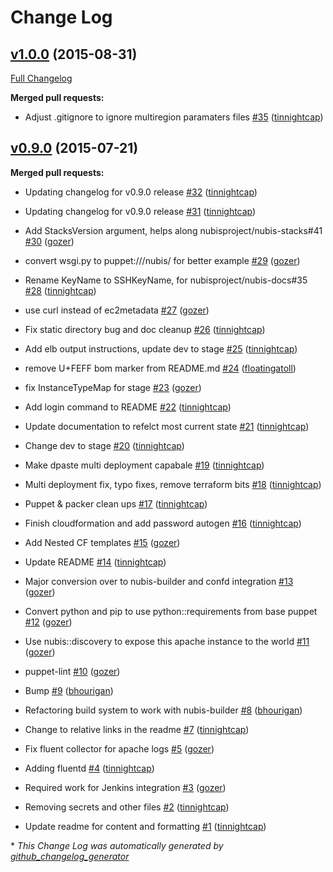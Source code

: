 # Change Log

## [v1.0.0](https://github.com/nubisproject/nubis-dpaste/tree/v1.0.0) (2015-08-31)

[Full Changelog](https://github.com/nubisproject/nubis-dpaste/compare/v0.9.0...v1.0.0)

**Merged pull requests:**

- Adjust .gitignore to ignore multiregion paramaters files [\#35](https://github.com/Nubisproject/nubis-dpaste/pull/35) ([tinnightcap](https://github.com/tinnightcap))

## [v0.9.0](https://github.com/nubisproject/nubis-dpaste/tree/v0.9.0) (2015-07-21)

**Merged pull requests:**

- Updating changelog for v0.9.0 release [\#32](https://github.com/Nubisproject/nubis-dpaste/pull/32) ([tinnightcap](https://github.com/tinnightcap))

- Updating changelog for v0.9.0 release [\#31](https://github.com/Nubisproject/nubis-dpaste/pull/31) ([tinnightcap](https://github.com/tinnightcap))

- Add StacksVersion argument, helps along nubisproject/nubis-stacks\#41 [\#30](https://github.com/Nubisproject/nubis-dpaste/pull/30) ([gozer](https://github.com/gozer))

- convert wsgi.py to puppet:///nubis/ for better example [\#29](https://github.com/Nubisproject/nubis-dpaste/pull/29) ([gozer](https://github.com/gozer))

- Rename KeyName to SSHKeyName, for nubisproject/nubis-docs\#35 [\#28](https://github.com/Nubisproject/nubis-dpaste/pull/28) ([tinnightcap](https://github.com/tinnightcap))

- use curl instead of ec2metadata [\#27](https://github.com/Nubisproject/nubis-dpaste/pull/27) ([gozer](https://github.com/gozer))

- Fix static directory bug and doc cleanup [\#26](https://github.com/Nubisproject/nubis-dpaste/pull/26) ([tinnightcap](https://github.com/tinnightcap))

- Add elb output instructions, update dev to stage [\#25](https://github.com/Nubisproject/nubis-dpaste/pull/25) ([tinnightcap](https://github.com/tinnightcap))

- remove U+FEFF bom marker from README.md [\#24](https://github.com/Nubisproject/nubis-dpaste/pull/24) ([floatingatoll](https://github.com/floatingatoll))

- fix InstanceTypeMap for stage [\#23](https://github.com/Nubisproject/nubis-dpaste/pull/23) ([gozer](https://github.com/gozer))

- Add login command to README [\#22](https://github.com/Nubisproject/nubis-dpaste/pull/22) ([tinnightcap](https://github.com/tinnightcap))

- Update documentation to refelct most current state [\#21](https://github.com/Nubisproject/nubis-dpaste/pull/21) ([tinnightcap](https://github.com/tinnightcap))

- Change dev to stage [\#20](https://github.com/Nubisproject/nubis-dpaste/pull/20) ([tinnightcap](https://github.com/tinnightcap))

- Make dpaste multi deployment capabale [\#19](https://github.com/Nubisproject/nubis-dpaste/pull/19) ([tinnightcap](https://github.com/tinnightcap))

- Multi deployment fix, typo fixes, remove terraform bits [\#18](https://github.com/Nubisproject/nubis-dpaste/pull/18) ([tinnightcap](https://github.com/tinnightcap))

- Puppet & packer clean ups [\#17](https://github.com/Nubisproject/nubis-dpaste/pull/17) ([tinnightcap](https://github.com/tinnightcap))

- Finish cloudformation and add password autogen [\#16](https://github.com/Nubisproject/nubis-dpaste/pull/16) ([tinnightcap](https://github.com/tinnightcap))

- Add Nested CF templates [\#15](https://github.com/Nubisproject/nubis-dpaste/pull/15) ([gozer](https://github.com/gozer))

- Update README [\#14](https://github.com/Nubisproject/nubis-dpaste/pull/14) ([tinnightcap](https://github.com/tinnightcap))

- Major conversion over to nubis-builder and confd integration [\#13](https://github.com/Nubisproject/nubis-dpaste/pull/13) ([gozer](https://github.com/gozer))

- Convert python and pip to use python::requirements from base puppet [\#12](https://github.com/Nubisproject/nubis-dpaste/pull/12) ([gozer](https://github.com/gozer))

- Use nubis::discovery to expose this apache instance to the world [\#11](https://github.com/Nubisproject/nubis-dpaste/pull/11) ([gozer](https://github.com/gozer))

- puppet-lint [\#10](https://github.com/Nubisproject/nubis-dpaste/pull/10) ([gozer](https://github.com/gozer))

- Bump [\#9](https://github.com/Nubisproject/nubis-dpaste/pull/9) ([bhourigan](https://github.com/bhourigan))

- Refactoring build system to work with nubis-builder [\#8](https://github.com/Nubisproject/nubis-dpaste/pull/8) ([bhourigan](https://github.com/bhourigan))

- Change to relative links in the readme [\#7](https://github.com/Nubisproject/nubis-dpaste/pull/7) ([tinnightcap](https://github.com/tinnightcap))

- Fix fluent collector for apache logs [\#5](https://github.com/Nubisproject/nubis-dpaste/pull/5) ([gozer](https://github.com/gozer))

- Adding fluentd [\#4](https://github.com/Nubisproject/nubis-dpaste/pull/4) ([tinnightcap](https://github.com/tinnightcap))

- Required work for Jenkins integration [\#3](https://github.com/Nubisproject/nubis-dpaste/pull/3) ([gozer](https://github.com/gozer))

- Removing secrets and other files [\#2](https://github.com/Nubisproject/nubis-dpaste/pull/2) ([tinnightcap](https://github.com/tinnightcap))

- Update readme for content and formatting [\#1](https://github.com/Nubisproject/nubis-dpaste/pull/1) ([tinnightcap](https://github.com/tinnightcap))



\* *This Change Log was automatically generated by [github_changelog_generator](https://github.com/skywinder/Github-Changelog-Generator)*